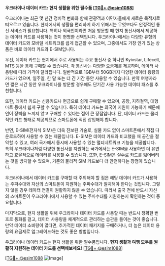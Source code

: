 **우크라이나 데이터 카드: 현지 생활을 위한 필수품 [[TG💪+ @esim1088](https://t.me/s/esim1088)]**

우크라이나는 최근 몇 년간 정치적 변화와 함께 관광객과 이민자들에게 새로운 목적지로 떠오르고 있습니다. 현지에서의 생활을 편리하게 하기 위해서는 무엇보다도 안정적인 통신 서비스가 필요합니다. 특히나 외국인이라면 처음 방문할 때 현지 통신사에서 제공하는 데이터 카드를 사용하는 것이 현명한 선택입니다. 우크라이나에서는 다양한 유형의 데이터 카드와 모바일 네트워크를 쉽게 접근할 수 있으며, 그중에서도 가장 인기 있는 상품은 바로 데이터 카드와 E-SIM입니다.

우선, 데이터 카드는 현지에서 주로 사용되는 주요 통신사 중 하나인 Kyivstar, Lifecell, MTS 등을 통해 구매할 수 있습니다. 각 통신사는 다양한 요금제를 제공하며, 데이터 사용량에 따라 가격이 달라집니다. 일반적으로 1GB부터 50GB까지 다양한 데이터 용량의 카드가 있으며, 일주일, 한 달 또는 더 긴 기간 동안 사용할 수 있습니다. 만약 여행자라면 짧은 시간 동안 우크라이나를 방문할 경우에도 단기간 사용 가능한 데이터 패스를 추천합니다.

또한, 데이터 카드는 신용카드나 현금으로 쉽게 구매할 수 있으며, 공항, 지하철역, 대형 마트 등에서 쉽게 구할 수 있습니다. 특히 데이터 카드는 외국어 지원이 가능하기 때문에 언어 장벽을 느끼지 않고 구매할 수 있다는 점이 큰 장점입니다. 단, 데이터 카드는 물리적인 카드 형태로 제공되므로 스마트폰에 직접 삽입해야 합니다.

반면, E-SIM(전자식 SIM)은 더욱 진보된 기술로, 실물 카드 없이 스마트폰에서 직접 다운로드하여 사용할 수 있는 제품입니다. E-SIM은 데이터 카드와 비교했을 때 공간을 절약할 수 있고, 여러 국가에서 동시에 사용할 수 있는 멀티네트워크 기능을 제공합니다. 특히 우크라이나처럼 다양한 통신사를 지원하는 국가에서는 E-SIM을 사용하면 더 유연하고 효율적으로 데이터를 사용할 수 있습니다. 또한, E-SIM은 실수로 카드를 잃어버리는 것을 방지할 수 있으며, 기존의 물리적 SIM 카드보다 더 안전하다는 장점이 있습니다.

우크라이나에서 데이터 카드를 구매할 때 주의해야 할 점은 해당 데이터 카드가 사용하는 주파수대와 자신의 스마트폰이 지원하는 주파수대가 일치해야 한다는 것입니다. 그렇지 않을 경우 데이터 연결이 원활하지 않을 수 있습니다. 따라서 출국 전에 반드시 자신의 스마트폰이 우크라이나에서 사용할 수 있는 주파수대를 지원하는지 확인하는 것이 중요합니다.

마지막으로, 현지 생활을 위해 우크라이나 데이터 카드를 사용할 때는 반드시 정확한 번호로 통화를 걸고, 데이터 사용량을 체계적으로 관리하는 습관을 들이는 것이 좋습니다. 만약 데이터 소비량이 많다면, 추가적인 데이터 패키지를 구매하거나, 더 높은 데이터 용량의 요금제로 업그레이드하는 것도 좋은 방법입니다.

우크라이나 데이터 카드는 현지 생활을 위한 필수품입니다. **현지 생활과 여행 모두를 원활히 지원하는 데이터 카드를 선택해보세요!** [[TG💪+ @esim1088](https://t.me/s/esim1088)]

[[TG💪+ @esim1088](https://t.me/s/esim1088) ![Image](https://i.postimg.cc/Y0z9fWf4/image.png)]